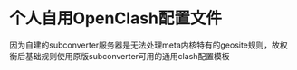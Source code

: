 # 个人自用OpenClash配置文件

因为自建的subconverter服务器是无法处理meta内核特有的geosite规则，故权衡后基础规则使用原版subconverter可用的通用clash配置模板

